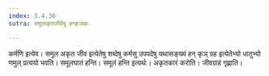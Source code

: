 ```yaml
---
index: 3.4.36
sutra: समूलाकृतजीवेषु हन्कृञ्ग्रहः

---
```

कर्मणि इत्येव। समूल अकृत जीव इत्येतेषु शब्देषु कर्मसु उपपदेषु यथासङ्ख्यं हन् कृञ् ग्रह इत्येतेभ्यो धातुभ्यो णमुल् प्रत्ययो भवति। समूलघातं हन्ति। समूलं हन्ति इत्यर्थः। अकृतकारं करोति। जीवग्राहं गृह्णाति।